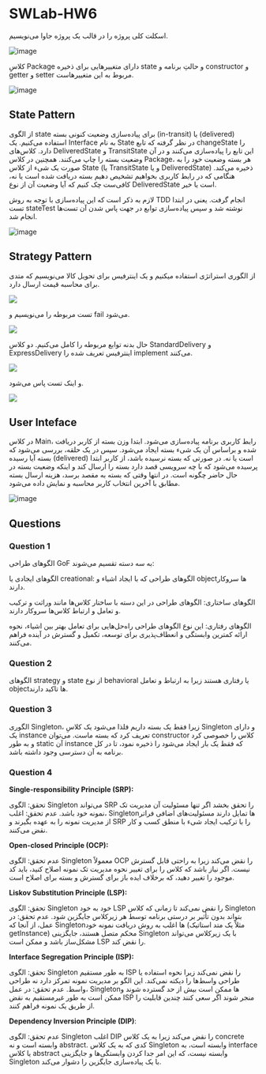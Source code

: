 # SWLab-HW6

اسکلت کلی پروژه را در قالب یک پروژه جاوا می‌نویسیم.

![image](https://github.com/kiarashk8128/SWLab-HW6/assets/62250863/d498aec7-cc16-4d10-93ab-c638081365b5)

کلاسِ Package دارای متغییرهایی برای ذخیره state و حالتِ برنامه و constructor و getter و setter مربوط به این متغییرهاست.

![image](https://github.com/kiarashk8128/SWLab-HW6/assets/62250863/dda0fe75-ef92-4ce0-98c5-4d47d357c374)

## State Pattern

از الگوی state برای پیاده‌سازی وضعیت کنونی بسته (in-transit) یا (delivered) استفاده می‌کنیم. یک Interface به نام State در نظر گرفته که تابع changeState را دارد. کلاس‌های DeliveredState و TransitState این تابع را پیاده‌سازی می‌کنند و در آن وضعیت بسته را چاپ می‌کنند. همچنین در کلاس Package، هر بسته وضعیت خود را به صورت یک شیء از کلاس State (یا TransitState و یا DeliveredState) ذخیره می‌کند. هنگامی که در رابط کاربری بخواهیم تشخیص دهیم بسته دریافت شده‌ است یا نه، کافی‌ست چک کنیم که آیا وضعیت آن از نوع DeliveredState است یا خیر.

لازم به ذکر است که این پیاده‌سازی با توجه به روش TDD انجام گرفت. یعنی در ابتدا تست stateTest نوشته شد و سپس پیاده‌سازی توابع در جهت پاس شدن آن تست‌ها انجام شد.

![image](https://github.com/kiarashk8128/SWLab-HW6/assets/62250863/bc325336-3e63-403b-8b68-fadeb0d05565)

## Strategy Pattern

از الگوری استراتژی استفاده می‍کنیم و یک اینترفیس برای تحویل کالا می‌نویسیم که متدی برای محاسبه قیمت ارسال دارد.

![](https://github.com/kiarashk8128/SWLab-HW6/blob/main/images/Screenshot%202024-05-16%20162845.png?raw=true)

تست مربوطه را می‌نویسیم و fail می‌شود.

![](https://github.com/kiarashk8128/SWLab-HW6/blob/main/images/Screenshot%202024-05-16%20182543.png?raw=true)

حال بدنه توابع مربوطه را کامل می‌کنیم. دو کلاس StandardDelivery و ExpressDelivery اینترفیس تعریف شده را implement می‌کنند.

![](https://github.com/kiarashk8128/SWLab-HW6/blob/main/images/Screenshot%202024-05-16%20185629.png?raw=true)

و اینک تست پاس می‌شود.

![](https://github.com/kiarashk8128/SWLab-HW6/blob/main/images/Screenshot%202024-05-16%20181430.png?raw=true)

## User Inteface
در کلاس Main، رابط کاربری برنامه پیاده‌سازی می‌شود. ابتدا وزن بسته از کاربر دریافت شده و براساس آن یک شیء بسته ایجاد می‌شود. سپس در یک حلقه، بررسی می‌شود که بسته آیا رسیده (delivered) است یا نه. در صورتی که بسته نرسیده باشد، از کاربر ابتدا پرسیده می‌شود که با چه سرویسی قصد دارد بسته را ارسال کند و اینکه وضعیت بسته در حال حاضر چگونه است. در انتها وقتی که بسته به مقصد برسد، هزینه ارسال بسته مطابق با آخرین انتخاب کاربر محاسبه و نمایش داده می‌شود.

![image](https://github.com/kiarashk8128/SWLab-HW6/assets/62250863/75c2488d-d55b-47e3-b241-0a9d20530979)



## Questions

### Question 1

الگوهای طراحی GoF به سه دسته تقسیم می‌شوند:

الگوهای ایجادی یا creational: الگوهای طراحی که با ایجاد اشیاء و objectها سروکار دارند.

الگوهای ساختاری: الگوهای طراحی در این دسته با ساختار کلاس‌ها مانند وراثت و ترکیب و تعامل و ارتباط کلاس‌ها سروکار دارند.

الگوهای رفتاری: این نوع الگوهای طراحی راه‌حل‌هایی برای تعامل بهتر بین اشیاء، نحوه ارائه کمترین وابستگی و انعطاف‌پذیری برای توسعه، تکمیل و گسترش در آینده فراهم می‌کنند.

### Question 2

الگوهای strategy و state از نوع behavioral یا رفتاری هستند زیرا به ارتباط و تعامل objectها تاکید دارند.

### Question 3

الگوری Singleton، زیرا فقط یک بسته داریم فلذا می‌شود یک کلاسِ Singleton و دارای یک instance تعریف کرد که بسته ماست. می‌توان constructor کلاس را خصوصی کرد و به طور static آن instance که فقط یک بار ایجاد می‌شود را ذخیره نمود، تا در کل برنامه به آن دسترسی وجود داشته باشد.

### Question 4

**Single-responsibility Principle (SRP):**

تحقق: الگوی Singleton می‌تواند SRP را تحقق بخشد اگر تنها مسئولیت آن مدیریت تک نمونه خود باشد.
عدم تحقق: اغلب، Singleton‌ها تمایل دارند مسئولیت‌های اضافی فراتر از مدیریت نمونه را به عهده بگیرند و SRP را با ترکیب ایجاد شیء با منطق کسب و کار نقض می‌کنند.

**Open-closed Principle (OCP):**

عدم تحقق: الگوی Singleton معمولاً OCP را نقض می‌کند زیرا به راحتی قابل گسترش نیست. اگر نیاز باشد که کلاس را برای تغییر نحوه مدیریت تک نمونه اصلاح کنید، باید کد موجود را تغییر دهید، که برخلاف ایده باز برای گسترش و بسته برای اصلاح است.

**Liskov Substitution Principle (LSP):**

تحقق: الگوی Singleton خود به خود LSP را نقض نمی‌کند تا زمانی که کلاس Singleton بتواند بدون تأثیر بر درستی برنامه توسط هر زیرکلاس جایگزین شود.
عدم تحقق: در عمل، از آنجا که Singleton‌ها اغلب به روش دریافت نمونه خود (مثلاً یک متد استاتیک getInstance) محکم متصل هستند، جایگزینی Singleton با یک زیرکلاس می‌تواند مشکل‌ساز باشد و ممکن است LSP را نقض کند.

**Interface Segregation Principle (ISP):**

تحقق: الگوی Singleton به طور مستقیم ISP را نقض نمی‌کند زیرا نحوه استفاده یا طراحی واسط‌ها را دیکته نمی‌کند. این الگو بر مدیریت نمونه تمرکز دارد نه طراحی واسط.
عدم تحقق: در عمل، Singleton‌ها ممکن است بیش از حد گسترده شوند و ممکن است به طور غیرمستقیم به نقض ISP منجر شوند اگر سعی کنند چندین قابلیت را از طریق یک نمونه فراهم کنند.

**Dependency Inversion Principle (DIP)**:

عدم تحقق: الگوی Singleton اغلب DIP را نقض می‌کند زیرا به یک کلاس concrete وابسته است و نه abstract. کدی که به یک کلاس Singleton وابسته است، به interface یا کلاس abstract وابسته نیست، که این امر جدا کردن وابستگی‌ها و جایگزینی Singleton با یک پیاده‌سازی جایگزین را دشوار می‌کند.
